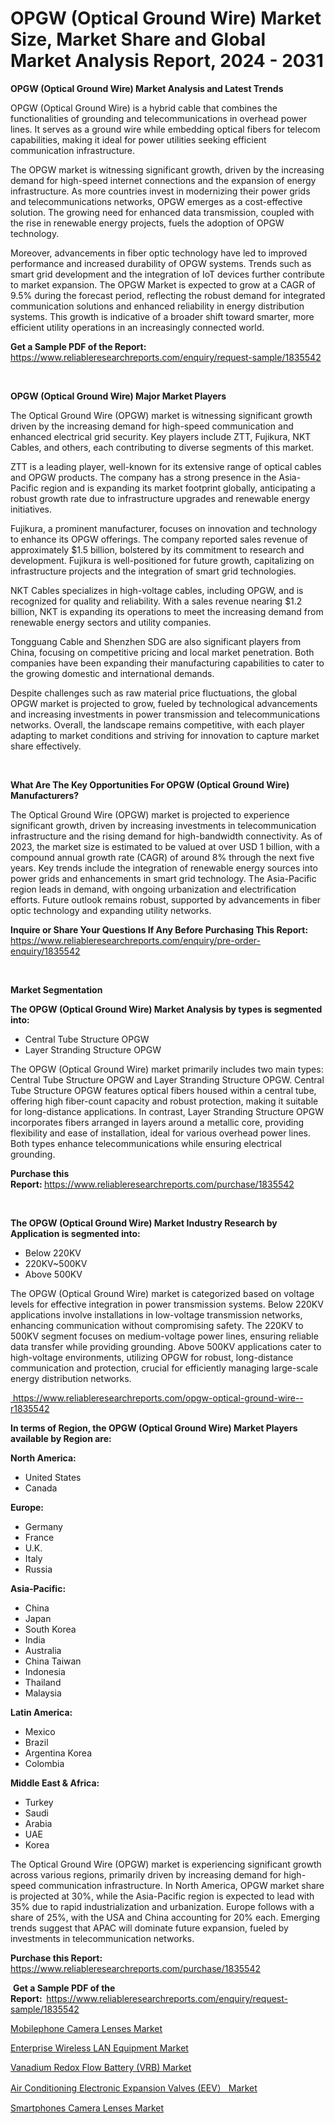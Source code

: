 <p><h1>OPGW (Optical Ground Wire) Market Size, Market Share and Global Market Analysis Report, 2024 - 2031</h1></p><p><strong>OPGW (Optical Ground Wire) Market Analysis and Latest Trends</strong></p>
<p><p>OPGW (Optical Ground Wire) is a hybrid cable that combines the functionalities of grounding and telecommunications in overhead power lines. It serves as a ground wire while embedding optical fibers for telecom capabilities, making it ideal for power utilities seeking efficient communication infrastructure.</p><p>The OPGW market is witnessing significant growth, driven by the increasing demand for high-speed internet connections and the expansion of energy infrastructure. As more countries invest in modernizing their power grids and telecommunications networks, OPGW emerges as a cost-effective solution. The growing need for enhanced data transmission, coupled with the rise in renewable energy projects, fuels the adoption of OPGW technology.</p><p>Moreover, advancements in fiber optic technology have led to improved performance and increased durability of OPGW systems. Trends such as smart grid development and the integration of IoT devices further contribute to market expansion. The OPGW Market is expected to grow at a CAGR of 9.5% during the forecast period, reflecting the robust demand for integrated communication solutions and enhanced reliability in energy distribution systems. This growth is indicative of a broader shift toward smarter, more efficient utility operations in an increasingly connected world.</p></p>
<p><strong>Get a Sample PDF of the Report:&nbsp;</strong> <a href="https://www.reliableresearchreports.com/enquiry/request-sample/1835542?utm_campaign=113&utm_medium=2&utm_source=Github&utm_content=ia&utm_term=31122024&utm_id=opgw-optical-ground-wire">https://www.reliableresearchreports.com/enquiry/request-sample/1835542</a></p>
<p>&nbsp;</p>
<p><strong>OPGW (Optical Ground Wire) Major Market Players</strong></p>
<p><p>The Optical Ground Wire (OPGW) market is witnessing significant growth driven by the increasing demand for high-speed communication and enhanced electrical grid security. Key players include ZTT, Fujikura, NKT Cables, and others, each contributing to diverse segments of this market.</p><p>ZTT is a leading player, well-known for its extensive range of optical cables and OPGW products. The company has a strong presence in the Asia-Pacific region and is expanding its market footprint globally, anticipating a robust growth rate due to infrastructure upgrades and renewable energy initiatives.</p><p>Fujikura, a prominent manufacturer, focuses on innovation and technology to enhance its OPGW offerings. The company reported sales revenue of approximately $1.5 billion, bolstered by its commitment to research and development. Fujikura is well-positioned for future growth, capitalizing on infrastructure projects and the integration of smart grid technologies.</p><p>NKT Cables specializes in high-voltage cables, including OPGW, and is recognized for quality and reliability. With a sales revenue nearing $1.2 billion, NKT is expanding its operations to meet the increasing demand from renewable energy sectors and utility companies.</p><p>Tongguang Cable and Shenzhen SDG are also significant players from China, focusing on competitive pricing and local market penetration. Both companies have been expanding their manufacturing capabilities to cater to the growing domestic and international demands.</p><p>Despite challenges such as raw material price fluctuations, the global OPGW market is projected to grow, fueled by technological advancements and increasing investments in power transmission and telecommunications networks. Overall, the landscape remains competitive, with each player adapting to market conditions and striving for innovation to capture market share effectively.</p></p>
<p>&nbsp;</p>
<p><strong>What Are The Key Opportunities For OPGW (Optical Ground Wire) Manufacturers?</strong></p>
<p><p>The Optical Ground Wire (OPGW) market is projected to experience significant growth, driven by increasing investments in telecommunication infrastructure and the rising demand for high-bandwidth connectivity. As of 2023, the market size is estimated to be valued at over USD 1 billion, with a compound annual growth rate (CAGR) of around 8% through the next five years. Key trends include the integration of renewable energy sources into power grids and enhancements in smart grid technology. The Asia-Pacific region leads in demand, with ongoing urbanization and electrification efforts. Future outlook remains robust, supported by advancements in fiber optic technology and expanding utility networks.</p></p>
<p><strong>Inquire or Share Your Questions If Any Before Purchasing This Report:</strong> <a href="https://www.reliableresearchreports.com/enquiry/pre-order-enquiry/1835542?utm_campaign=113&utm_medium=2&utm_source=Github&utm_content=ia&utm_term=31122024&utm_id=opgw-optical-ground-wire">https://www.reliableresearchreports.com/enquiry/pre-order-enquiry/1835542</a></p>
<p>&nbsp;</p>
<p><strong>Market Segmentation</strong></p>
<p><strong>The OPGW (Optical Ground Wire) Market Analysis by types is segmented into:</strong></p>
<p><ul><li>Central Tube Structure OPGW</li><li>Layer Stranding Structure OPGW</li></ul></p>
<p><p>The OPGW (Optical Ground Wire) market primarily includes two main types: Central Tube Structure OPGW and Layer Stranding Structure OPGW. Central Tube Structure OPGW features optical fibers housed within a central tube, offering high fiber-count capacity and robust protection, making it suitable for long-distance applications. In contrast, Layer Stranding Structure OPGW incorporates fibers arranged in layers around a metallic core, providing flexibility and ease of installation, ideal for various overhead power lines. Both types enhance telecommunications while ensuring electrical grounding.</p></p>
<p><strong>Purchase this Report:&nbsp;</strong><a href="https://www.reliableresearchreports.com/purchase/1835542?utm_campaign=113&utm_medium=2&utm_source=Github&utm_content=ia&utm_term=31122024&utm_id=opgw-optical-ground-wire">https://www.reliableresearchreports.com/purchase/1835542</a></p>
<p>&nbsp;</p>
<p><strong>The OPGW (Optical Ground Wire) Market Industry Research by Application is segmented into:</strong></p>
<p><ul><li>Below 220KV</li><li>220KV~500KV</li><li>Above 500KV</li></ul></p>
<p><p>The OPGW (Optical Ground Wire) market is categorized based on voltage levels for effective integration in power transmission systems. Below 220KV applications involve installations in low-voltage transmission networks, enhancing communication without compromising safety. The 220KV to 500KV segment focuses on medium-voltage power lines, ensuring reliable data transfer while providing grounding. Above 500KV applications cater to high-voltage environments, utilizing OPGW for robust, long-distance communication and protection, crucial for efficiently managing large-scale energy distribution networks.</p></p>
<p><a href="https://www.reliableresearchreports.com/opgw-optical-ground-wire--r1835542?utm_campaign=113&utm_medium=2&utm_source=Github&utm_content=ia&utm_term=31122024&utm_id=opgw-optical-ground-wire">&nbsp;https://www.reliableresearchreports.com/opgw-optical-ground-wire--r1835542</a></p>
<p><strong>In terms of Region, the OPGW (Optical Ground Wire) Market Players available by Region are:</strong></p>
<p>
    <p> <strong> North America: </strong>
        <ul>
            <li>United States</li>
            <li>Canada</li>
        </ul>
        </p> 
    <p> <strong> Europe: </strong>
        <ul>
            <li>Germany</li>
            <li>France</li>
            <li>U.K.</li>
            <li>Italy</li>
            <li>Russia</li>
        </ul>
        </p> 
    <p> <strong> Asia-Pacific: </strong>
        <ul>
            <li>China</li>
            <li>Japan</li>
            <li>South Korea</li>
            <li>India</li>
            <li>Australia</li>
            <li>China Taiwan</li>
            <li>Indonesia</li>
            <li>Thailand</li>
            <li>Malaysia</li>
        </ul>
        </p> 
    <p> <strong> Latin America: </strong>
        <ul>
            <li>Mexico</li>
            <li>Brazil</li>
            <li>Argentina Korea</li>
            <li>Colombia</li>
        </ul>
        </p> 
    <p> <strong> Middle East & Africa: </strong>
        <ul>
            <li>Turkey</li>
            <li>Saudi</li>
            <li>Arabia</li>
            <li>UAE</li>
            <li>Korea</li>
        </ul>
    </p>
    </p>
<p><p>The Optical Ground Wire (OPGW) market is experiencing significant growth across various regions, primarily driven by increasing demand for high-speed communication infrastructure. In North America, OPGW market share is projected at 30%, while the Asia-Pacific region is expected to lead with 35% due to rapid industrialization and urbanization. Europe follows with a share of 25%, with the USA and China accounting for 20% each. Emerging trends suggest that APAC will dominate future expansion, fueled by investments in telecommunication networks.</p></p>
<p><strong>Purchase this Report: </strong><a href="https://www.reliableresearchreports.com/purchase/1835542?utm_campaign=113&utm_medium=2&utm_source=Github&utm_content=ia&utm_term=31122024&utm_id=opgw-optical-ground-wire">https://www.reliableresearchreports.com/purchase/1835542</a></p>
<p>&nbsp;<strong>Get a Sample PDF of the Report:&nbsp;&nbsp;</strong><a href="https://www.reliableresearchreports.com/enquiry/request-sample/1835542?utm_campaign=113&utm_medium=2&utm_source=Github&utm_content=ia&utm_term=31122024&utm_id=opgw-optical-ground-wire">https://www.reliableresearchreports.com/enquiry/request-sample/1835542</a></p>
<p><strong></strong></p>
<p><p><a href="https://github.com/lehumiston1971679/Market-Research-Report-List-1/blob/main/mobilephone-camera-lenses-market.md?utm_campaign=113&utm_medium=2&utm_source=Github&utm_content=ia&utm_term=31122024&utm_id=opgw-optical-ground-wire">Mobilephone Camera Lenses Market</a></p><p><a href="https://github.com/LilianFaulkner65/Market-Research-Report-List-1/blob/main/enterprise-wireless-lan-equipment-market.md?utm_campaign=113&utm_medium=2&utm_source=Github&utm_content=ia&utm_term=31122024&utm_id=opgw-optical-ground-wire">Enterprise Wireless LAN Equipment Market</a></p><p><a href="https://github.com/SamiaChowdhury801/Market-Research-Report-List-1/blob/main/vanadium-redox-flow-battery-vrb-market.md?utm_campaign=113&utm_medium=2&utm_source=Github&utm_content=ia&utm_term=31122024&utm_id=opgw-optical-ground-wire">Vanadium Redox Flow Battery (VRB) Market</a></p><p><a href="https://github.com/rileymgdorcas/Market-Research-Report-List-1/blob/main/air-conditioning-electronic-expansion-valves-eev-market.md?utm_campaign=113&utm_medium=2&utm_source=Github&utm_content=ia&utm_term=31122024&utm_id=opgw-optical-ground-wire">Air Conditioning Electronic Expansion Valves (EEV） Market</a></p><p><a href="https://github.com/locarol73/Market-Research-Report-List-1/blob/main/smartphones-camera-lenses-market.md?utm_campaign=113&utm_medium=2&utm_source=Github&utm_content=ia&utm_term=31122024&utm_id=opgw-optical-ground-wire">Smartphones Camera Lenses Market</a></p></p>